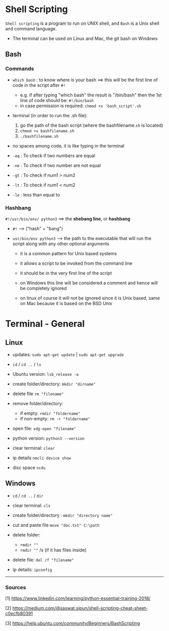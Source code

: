 # Shell Scripting

`Shell scripting` is a program to run on UNIX shell, and `Bash` is a Unix shell and command language.

* The terminal can be used on Linux and Mac, the git bash on Windows

## Bash 
### Commands

* `which bash` : to know where is your bash ==> this will be the first line of code in the script after `#!`
    * e.g. if after typing "which bash" the result is "/bin/bash" then the 1st line of code should be: `#!/bin/bash`
    * in case permission is required: `chmod +x 'bash_script'.sh`

* terminal (in order to run the .sh file):
    1) go the path of the bash script (where the bashfilename.`sh` is located)
    2) `chmod +x bashfilename.sh`
    3) `./bashfilename.sh`    

* no spaces among code, it is like typing in the terminal

* `-eq` : To check if two numbers are equal

* `-ne` : To check if two number are not equal

* `-gt` : To check if num1 > num2

* `-lt` : To check if num1 < num2

* `-le` : less than equal to

### Hashbang 

`#!/usr/bin/env/ python3` ==> the **shebang line**, or **hashbang**

* `#!` --> ("hash" + "bang") 

* `usr/bin/env python3` --> the path to the executable that will run the script along with any other optional arguments

    * it is a common pattern for Unix based systems

    * it allows a script to be invoked from the command line

    * it should be in the very first line of the script

    * on Windows this line will be considered a comment and hence will be completely ignored
    * on linux of course it will not be ignored since it is Unix based, same on Mac because it is based on the BSD Unix


# Terminal - General

## Linux

- updates: `sudo apt-get update` | `sudo apt-get upgrade`

- `cd` / `cd ..` / `ls`

- Ubuntu version: `lsb_release -a` 

- create folder/directory: `mkdir "dirname"`

- delete file `rm "filename"`

- remove folder/directory:
    * if empty: `rmdir "foldername"`
    * if non-empty: `rm -r "foldername"`

- open file: `xdg-open "filename"`

- python version: `python3 --version`

- clear terminal: `clear`

- ip details `nmcli device show`

- disc space `ncdu`


## Windows

- `cd` / `cd ..` / `dir`

- clear terminal: `cls`

- create folder/directory : `mkdir "directory name"`

- cut and paste file `move "doc.txt" C:\path`

- delete folder:
    * `rmdir ""`
    * `rmdir ""` /s (if it has files inside)

- delete file: `del /f "filename"`

- ip details: `ipconfig`


-----

### Sources

[1] https://www.linkedin.com/learning/python-essential-training-2018/

[2] https://medium.com/@saswat.sipun/shell-scripting-cheat-sheet-c0ecfb80391

[3] https://help.ubuntu.com/community/Beginners/BashScripting